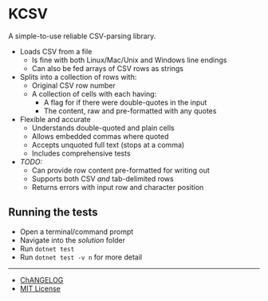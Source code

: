 # KCSV

A simple-to-use reliable CSV-parsing library.

- Loads CSV from a file
  - Is fine with both Linux/Mac/Unix and Windows line endings
  - Can also be fed arrays of CSV rows as strings
- Splits into a collection of rows with:
  - Original CSV row number
  - A collection of cells with each having:
    - A flag for if there were double-quotes in the input
    - The content, raw and pre-formatted with any quotes
- Flexible and accurate
  - Understands double-quoted and plain cells
  - Allows embedded commas where quoted
  - Accepts unquoted full text (stops at a comma)
  - Includes comprehensive tests
- *TODO:*
  - Can provide row content pre-formatted for writing out
  - Supports both CSV *and* tab-delimited rows
  - Returns errors with input row and character position

## Running the tests

- Open a terminal/command prompt
- Navigate into the *solution* folder
- Run `dotnet test`
- Run `dotnet test -v n` for more detail

---

- [ChANGELOG](./CHANGELOG.md)
- [MIT License](./LICENSE.txt)
